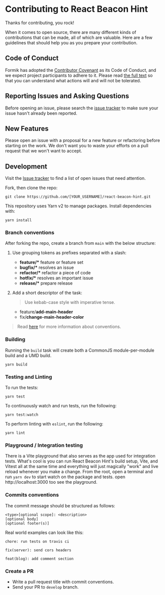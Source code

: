 # Contributing to React Beacon Hint

Thanks for contributing, you rock!

When it comes to open source, there are many different kinds of contributions that can be made, all of which are valuable. Here are a few guidelines that should help you as you prepare your contribution.

## Code of Conduct

Formik has adopted the [Contributor Covenant](https://www.contributor-covenant.org/) as its Code of Conduct, and we expect project participants to adhere to it.
Please read [the full text](https://github.com/moh3n9595/react-beacon-hint/blob/master/CODE_OF_CONDUCT.md) so that you can understand what actions will and will not be tolerated.

## Reporting Issues and Asking Questions

Before opening an issue, please search the [issue tracker](https://github.com/moh3n9595/react-beacon-hint/issues) to make sure your issue hasn't already been reported.

## New Features

Please open an issue with a proposal for a new feature or refactoring before starting on the work. We don't want you to waste your efforts on a pull request that we won't want to accept.

## Development

Visit the [Issue tracker](https://github.com/moh3n9595/react-beacon-hint/issues) to find a list of open issues that need attention.

Fork, then clone the repo:

```
git clone https://github.com/[YOUR_USERNAME]/react-beacon-hint.git
```

This repository uses Yarn v2 to manage packages. Install dependencies with:

```
yarn install
```

### Branch conventions

After forking the repo, create a branch from `main` with the below structure:

1. Use grouping tokens as prefixes separated with a slash:

   - **feature/\*** feature or feature set
   - **bugfix/\*** resolves an issue
   - **refactor/\*** refactor a piece of code
   - **hotfix/\*** resolves an important issue
   - **release/\*** prepare release

2. Add a short descriptor of the task:

   > Use kebab-case style with imperative tense.

   - feature/**add-main-header**
   - fix/**change-main-header-color**

> Read [here](https://www.conventionalcommits.org/en/v1.0.0/) for more information about conventions.

### Building

Running the `build` task will create both a CommonJS module-per-module build and a UMD build.

```
yarn build
```

### Testing and Linting

To run the tests:

```
yarn test
```

To continuously watch and run tests, run the following:

```
yarn test:watch
```

To perform linting with `eslint`, run the following:

```
yarn lint
```

### Playground / Integration testing

There is a Vite playground that also serves as the app used for integration tests. What's cool is you can run React Beacon Hint's build setup, Vite, and Vitest all at the same time and everything will just magically "work" and live reload whenever you make a change.
From the root, open a terminal and run `yarn dev` to start watch on the package and tests. open http://localhost:3000 too see the playground.

### Commits conventions

The commit message should be structured as follows:

```
<type>[optional scope]: <description>
[optional body]
[optional footer(s)]
```

Real world examples can look like this:

```
chore: run tests on travis ci
```

```
fix(server): send cors headers
```

```
feat(blog): add comment section
```

### Create a PR

- Write a pull request title with commit conventions.
- Send your PR to `develop` branch.
